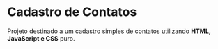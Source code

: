 # Cadastro de Contatos
Projeto destinado a um cadastro simples de contatos utilizando **HTML, JavaScript e CSS** puro.
